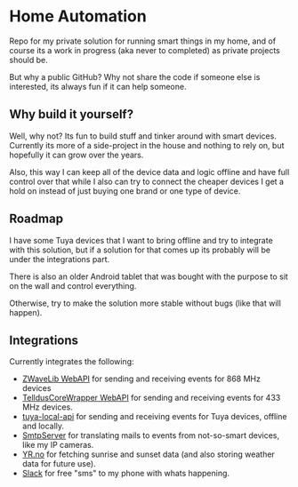 # Home Automation
Repo for my private solution for running smart things in my home, and of course its a work in progress (aka never to completed) as private projects should be.

But why a public GitHub? Why not share the code if someone else is interested, its always fun if it can help someone.

## Why build it yourself?

Well, why not? Its fun to build stuff and tinker around with smart devices. Currently its more of a side-project in the house and nothing to rely on, but hopefully it can grow over the years.

Also, this way I can keep all of the device data and logic offline and have full control over that while I also can try to connect the cheaper devices I get a hold on instead of just buying one brand or one type of device.

## Roadmap

I have some Tuya devices that I want to bring offline and try to integrate with this solution, but if a solution for that comes up its probably will be under the integrations part.

There is also an older Android tablet that was bought with the purpose to sit on the wall and control everything.

Otherwise, try to make the solution more stable without bugs (like that will happen).

## Integrations

Currently integrates the following:

* [ZWaveLib WebAPI](https://github.com/trembon/ZWaveLib.WebAPI) for sending and receiving events for 868 MHz devices
* [TelldusCoreWrapper WebAPI](https://github.com/trembon/TelldusCoreWrapper.WebAPI) for sending and receiving events for 433 MHz devices.
* [tuya-local-api](https://github.com/trembon/tuya-local-api) for sending and receiving events for Tuya devices, offline and locally.
* [SmtpServer](http://cainosullivan.com/smtpserver) for translating mails to events from not-so-smart devices, like my IP cameras.
* [YR.no](https://api.met.no/) for fetching sunrise and sunset data (and also storing weather data for future use).
* [Slack](https://slack.com/) for free "sms" to my phone with whats happening.
